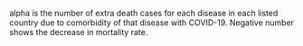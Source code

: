 alpha is the number of extra death cases for each disease in each listed country due to comorbidity of that disease with COVID-19. Negative number shows the decrease in mortality rate.
